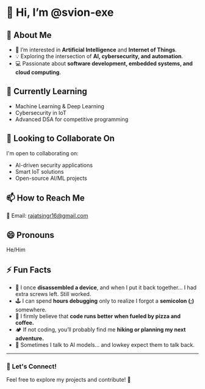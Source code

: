 # 👋 Hi, I’m @svion-exe

## 🚀 About Me  
- 👀 I’m interested in **Artificial Intelligence** and **Internet of Things**.  
- 💡 Exploring the intersection of **AI, cybersecurity, and automation**.  
- 💻 Passionate about **software development, embedded systems, and cloud computing**.  

## 🌱 Currently Learning  
- Machine Learning & Deep Learning  
- Cybersecurity in IoT  
- Advanced DSA for competitive programming  

## 💞️ Looking to Collaborate On  
I'm open to collaborating on:  
- AI-driven security applications  
- Smart IoT solutions  
- Open-source AI/ML projects  

## 📫 How to Reach Me  
📧 Email: [rajatsingr16@gmail.com](mailto:rajatsingr16@gmail.com)  

## 😄 Pronouns  
He/Him  

## ⚡ Fun Facts  
- 🔧 I once **disassembled a device**, and when I put it back together... I had extra screws left. Still worked.  
- 🕹️ I can spend **hours debugging** only to realize I forgot a **semicolon (;)** somewhere.  
- 🍕 I firmly believe that **code runs better when fueled by pizza and coffee.**  
- 🏕️ If not coding, you’ll probably find me **hiking or planning my next adventure.**  
- 🤖 Sometimes I talk to AI models... and lowkey expect them to talk back.  

---

### 📌 **Let's Connect!**  
Feel free to explore my projects and contribute! 🚀  

